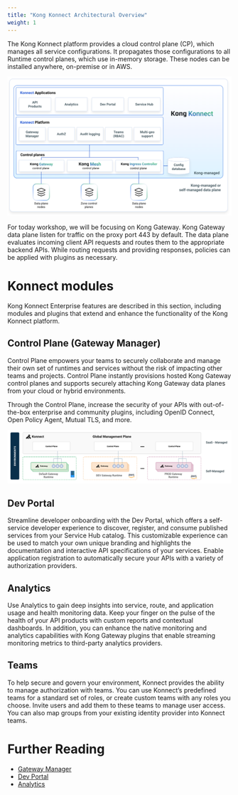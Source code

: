 ```yaml
---
title: "Kong Konnect Architectural Overview"
weight: 1
---
```


The Kong Konnect platform provides a cloud control plane (CP), which manages all service configurations. It propagates those configurations to all Runtime control planes, which use in-memory storage. These nodes can be installed anywhere, on-premise or in AWS.

![Konnect Architecture](/static/images/konnect-introduction.png)

For today workshop, we will be focusing on Kong Gateway.
Kong Gateway data plane listen for traffic on the proxy port 443 by default. The data plane evaluates incoming client API requests and routes them to the appropriate backend APIs. While routing requests and providing responses, policies can be applied with plugins as necessary.

# Konnect modules

Kong Konnect Enterprise features are described in this section, including modules and plugins that extend and enhance the functionality of the Kong Konnect platform.

## Control Plane (Gateway Manager)
Control Plane empowers your teams to securely collaborate and manage their own set of runtimes and services without the risk of impacting other teams and projects. Control Plane instantly provisions hosted Kong Gateway control planes and supports securely attaching Kong Gateway data planes from your cloud or hybrid environments.

Through the Control Plane, increase the security of your APIs with out-of-the-box enterprise and community plugins, including OpenID Connect, Open Policy Agent, Mutual TLS, and more.


![gateway_manager](/static/images/gateway_cp.png)
## Dev Portal
Streamline developer onboarding with the Dev Portal, which offers a self-service developer experience to discover, register, and consume published services from your Service Hub catalog. This customizable experience can be used to match your own unique branding and highlights the documentation and interactive API specifications of your services. Enable application registration to automatically secure your APIs with a variety of authorization providers.

## Analytics
Use Analytics to gain deep insights into service, route, and application usage and health monitoring data. Keep your finger on the pulse of the health of your API products with custom reports and contextual dashboards. In addition, you can enhance the native monitoring and analytics capabilities with Kong Gateway plugins that enable streaming monitoring metrics to third-party analytics providers.

## Teams
To help secure and govern your environment, Konnect provides the ability to manage authorization with teams. You can use Konnect’s predefined teams for a standard set of roles, or create custom teams with any roles you choose. Invite users and add them to these teams to manage user access. You can also map groups from your existing identity provider into Konnect teams.

# Further Reading

* [Gateway Manager](https://docs.konghq.com/konnect/gateway-manager/)
* [Dev Portal](https://docs.konghq.com/konnect/dev-portal/)
* [Analytics](https://docs.konghq.com/konnect/analytics/)